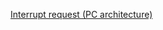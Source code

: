 
[Interrupt request (PC architecture)](https://en.wikipedia.org/wiki/Interrupt_request_(PC_architecture))
